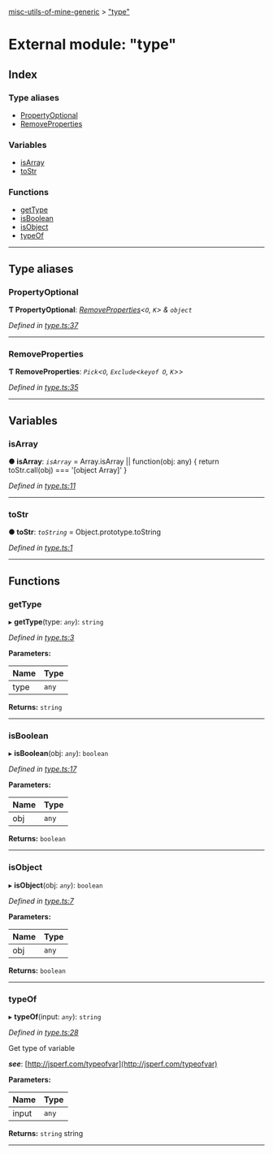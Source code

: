 [misc-utils-of-mine-generic](../README.md) > ["type"](../modules/_type_.md)

# External module: "type"

## Index

### Type aliases

* [PropertyOptional](_type_.md#propertyoptional)
* [RemoveProperties](_type_.md#removeproperties)

### Variables

* [isArray](_type_.md#isarray)
* [toStr](_type_.md#tostr)

### Functions

* [getType](_type_.md#gettype)
* [isBoolean](_type_.md#isboolean)
* [isObject](_type_.md#isobject)
* [typeOf](_type_.md#typeof)

---

## Type aliases

<a id="propertyoptional"></a>

###  PropertyOptional

**Ƭ PropertyOptional**: *[RemoveProperties](_type_.md#removeproperties)<`O`, `K`> & `object`*

*Defined in [type.ts:37](https://github.com/cancerberoSgx/misc-utils-of-mine/blob/1466ef5/misc-utils-of-mine-generic/src/type.ts#L37)*

___
<a id="removeproperties"></a>

###  RemoveProperties

**Ƭ RemoveProperties**: *`Pick`<`O`, `Exclude`<`keyof O`, `K`>>*

*Defined in [type.ts:35](https://github.com/cancerberoSgx/misc-utils-of-mine/blob/1466ef5/misc-utils-of-mine-generic/src/type.ts#L35)*

___

## Variables

<a id="isarray"></a>

###  isArray

**● isArray**: *`isArray`* = 
  Array.isArray ||
  function(obj: any) {
    return toStr.call(obj) === '[object Array]'
  }

*Defined in [type.ts:11](https://github.com/cancerberoSgx/misc-utils-of-mine/blob/1466ef5/misc-utils-of-mine-generic/src/type.ts#L11)*

___
<a id="tostr"></a>

###  toStr

**● toStr**: *`toString`* =  Object.prototype.toString

*Defined in [type.ts:1](https://github.com/cancerberoSgx/misc-utils-of-mine/blob/1466ef5/misc-utils-of-mine-generic/src/type.ts#L1)*

___

## Functions

<a id="gettype"></a>

###  getType

▸ **getType**(type: *`any`*): `string`

*Defined in [type.ts:3](https://github.com/cancerberoSgx/misc-utils-of-mine/blob/1466ef5/misc-utils-of-mine-generic/src/type.ts#L3)*

**Parameters:**

| Name | Type |
| ------ | ------ |
| type | `any` |

**Returns:** `string`

___
<a id="isboolean"></a>

###  isBoolean

▸ **isBoolean**(obj: *`any`*): `boolean`

*Defined in [type.ts:17](https://github.com/cancerberoSgx/misc-utils-of-mine/blob/1466ef5/misc-utils-of-mine-generic/src/type.ts#L17)*

**Parameters:**

| Name | Type |
| ------ | ------ |
| obj | `any` |

**Returns:** `boolean`

___
<a id="isobject"></a>

###  isObject

▸ **isObject**(obj: *`any`*): `boolean`

*Defined in [type.ts:7](https://github.com/cancerberoSgx/misc-utils-of-mine/blob/1466ef5/misc-utils-of-mine-generic/src/type.ts#L7)*

**Parameters:**

| Name | Type |
| ------ | ------ |
| obj | `any` |

**Returns:** `boolean`

___
<a id="typeof"></a>

###  typeOf

▸ **typeOf**(input: *`any`*): `string`

*Defined in [type.ts:28](https://github.com/cancerberoSgx/misc-utils-of-mine/blob/1466ef5/misc-utils-of-mine-generic/src/type.ts#L28)*

Get type of variable

*__see__*: [http://jsperf.com/typeofvar](http://jsperf.com/typeofvar)

**Parameters:**

| Name | Type |
| ------ | ------ |
| input | `any` |

**Returns:** `string`
string

___

